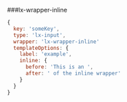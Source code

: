 ###lx-wrapper-inline
```javascript
{
  key: 'someKey',
  type: 'lx-input',
  wrapper: 'lx-wrapper-inline'
  templateOptions: {
    label: 'example',
    inline: {
      before: 'This is an ',
      after: ' of the inline wrapper'
    }
  }
}
```

